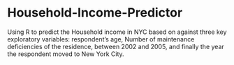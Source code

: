 # Household-Income-Predictor
Using R to predict the Household income in NYC based on against three key exploratory variables: respondent’s age,  Number of maintenance deficiencies of the residence, between 2002 and 2005, and finally the year the respondent moved to New York City.
